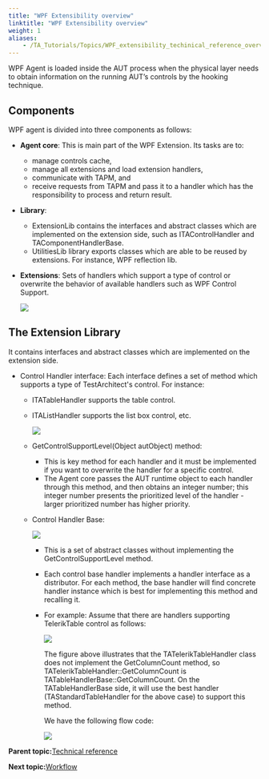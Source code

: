 ```yaml
--- 
title: "WPF Extensibility overview"
linktitle: "WPF Extensibility overview"
weight: 1
aliases: 
    - /TA_Tutorials/Topics/WPF_extensibility_techinical_reference_overview.html
---
```


WPF Agent is loaded inside the AUT process when the physical layer needs to obtain information on the running AUT’s controls by the hooking technique.

## Components

WPF agent is divided into three components as follows:

-   **Agent core**: This is main part of the WPF Extension. Its tasks are to:
    -   manage controls cache,
    -   manage all extensions and load extension handlers,
    -   communicate with TAPM, and
    -   receive requests from TAPM and pass it to a handler which has the responsibility to process and return result.
-   **Library**:
    -   ExtensionLib contains the interfaces and abstract classes which are implemented on the extension side, such as ITAControlHandler and TAComponentHandlerBase.
    -   UtilitiesLib library exports classes which are able to be reused by extensions. For instance, WPF reflection lib.
-   **Extensions**: Sets of handlers which support a type of control or overwrite the behavior of available handlers such as WPF Control Support.

    ![](/images//Images/WPF_extensiblity_components.png)


## The Extension Library

It contains interfaces and abstract classes which are implemented on the extension side.

-   Control Handler interface: Each interface defines a set of method which supports a type of TestArchitect's control. For instance:
    -   ITATableHandler supports the table control.
    -   ITAListHandler supports the list box control, etc.

        ![](/images//Images/WPF_extensiblity_extension_library_diagram.png)

    -   GetControlSupportLevel\(Object autObject\) method:
        -   This is key method for each handler and it must be implemented if you want to overwrite the handler for a specific control.
        -   The Agent core passes the AUT runtime object to each handler through this method, and then obtains an integer number; this integer number presents the prioritized level of the handler - larger prioritized number has higher priority.
    -   Control Handler Base:

        ![](/images//Images/WPF_extensiblity_control_handler_base.png)

        -   This is a set of abstract classes without implementing the GetControlSupportLevel method.
        -   Each control base handler implements a handler interface as a distributor. For each method, the base handler will find concrete handler instance which is best for implementing this method and recalling it.
        -   For example: Assume that there are handlers supporting TelerikTable control as follows:

            ![](/images//Images/WPF_extensiblity_TATableHandlerBase.png)

            The figure above illustrates that the TATelerikTableHandler class does not implement the GetColumnCount method, so TATelerikTableHandler::GetColumnCount is TATableHandlerBase::GetColumnCount. On the TATableHandlerBase side, it will use the best handler \(TAStandardTableHandler for the above case\) to support this method.

            We have the following flow code:

            ![](/images//Images/WPF_extensiblity_TATelerikTableHandler_flow_code.png)


**Parent topic:**[Technical reference](/TA_Tutorials/Topics/WPF_extensibility_techinical_reference.html)

**Next topic:**[Workflow](/TA_Tutorials/Topics/WPF_extensibility_techinical_reference_work_flow.html)

